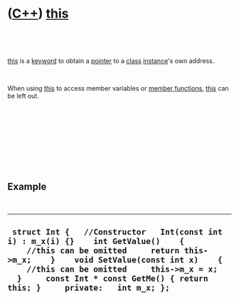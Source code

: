 



 

 

 

 

 

([C++](Cpp.htm)) [this](CppThis.htm)
====================================

 

 

[this](CppThis.htm) is a [keyword](CppKeyword.htm) to obtain a
[pointer](CppPointer.htm) to a [class](CppClass.htm)
[instance](CppInstance.htm)'s own address.

 

When using [this](CppThis.htm) to access member variables or [member
functions](CppMemberFunction.htm), [this](CppThis.htm) can be left out.

 

 

 

 

 

Example
-------

 

  -------------------------------------------------------------------------------------------------------------------------------------------------------------------------------------------------------------------------------------------------------------------------------------------------------------
  ` struct Int {   //Constructor   Int(const int i) : m_x(i) {}    int GetValue()    {      //this can be omitted     return this->m_x;    }    void SetValue(const int x)    {      //this can be omitted     this->m_x = x;    }     const Int * const GetMe() { return this; }     private:   int m_x; };`
  -------------------------------------------------------------------------------------------------------------------------------------------------------------------------------------------------------------------------------------------------------------------------------------------------------------

 

 

 

 

 





 



